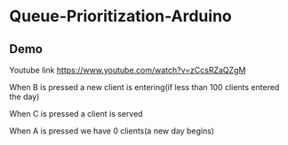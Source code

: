 # Queue-Prioritization-Arduino

## Demo
Youtube link https://www.youtube.com/watch?v=zCcsRZaQZgM

When B is pressed a new client is entering(if less than 100 clients entered the day)

When C is pressed a client is served

When A is pressed we have 0 clients(a new day begins)
 

 
